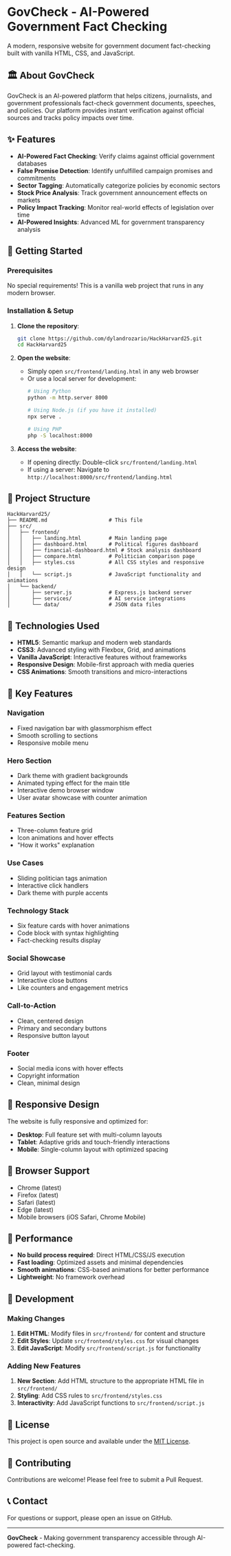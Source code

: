 # GovCheck - AI-Powered Government Fact Checking

A modern, responsive website for government document fact-checking built with vanilla HTML, CSS, and JavaScript.

## 🏛️ About GovCheck

GovCheck is an AI-powered platform that helps citizens, journalists, and government professionals fact-check government documents, speeches, and policies. Our platform provides instant verification against official sources and tracks policy impacts over time.

## ✨ Features

- **AI-Powered Fact Checking**: Verify claims against official government databases
- **False Promise Detection**: Identify unfulfilled campaign promises and commitments
- **Sector Tagging**: Automatically categorize policies by economic sectors
- **Stock Price Analysis**: Track government announcement effects on markets
- **Policy Impact Tracking**: Monitor real-world effects of legislation over time
- **AI-Powered Insights**: Advanced ML for government transparency analysis

## 🚀 Getting Started

### Prerequisites

No special requirements! This is a vanilla web project that runs in any modern browser.

### Installation & Setup

1. **Clone the repository**:
   ```bash
   git clone https://github.com/dylandrozario/HackHarvard25.git
   cd HackHarvard25
   ```

2. **Open the website**:
   - Simply open `src/frontend/landing.html` in any web browser
   - Or use a local server for development:
     ```bash
     # Using Python
     python -m http.server 8000
     
     # Using Node.js (if you have it installed)
     npx serve .
     
     # Using PHP
     php -S localhost:8000
     ```

3. **Access the website**:
   - If opening directly: Double-click `src/frontend/landing.html`
   - If using a server: Navigate to `http://localhost:8000/src/frontend/landing.html`

## 📁 Project Structure

```
HackHarvard25/
├── README.md                    # This file
├── src/
│   ├── frontend/
│   │   ├── landing.html         # Main landing page
│   │   ├── dashboard.html       # Political figures dashboard
│   │   ├── financial-dashboard.html # Stock analysis dashboard
│   │   ├── compare.html         # Politician comparison page
│   │   ├── styles.css           # All CSS styles and responsive design
│   │   └── script.js            # JavaScript functionality and animations
│   └── backend/
│       ├── server.js            # Express.js backend server
│       ├── services/            # AI service integrations
│       └── data/                # JSON data files
```

## 🎨 Technologies Used

- **HTML5**: Semantic markup and modern web standards
- **CSS3**: Advanced styling with Flexbox, Grid, and animations
- **Vanilla JavaScript**: Interactive features without frameworks
- **Responsive Design**: Mobile-first approach with media queries
- **CSS Animations**: Smooth transitions and micro-interactions

## 🌟 Key Features

### Navigation
- Fixed navigation bar with glassmorphism effect
- Smooth scrolling to sections
- Responsive mobile menu

### Hero Section
- Dark theme with gradient backgrounds
- Animated typing effect for the main title
- Interactive demo browser window
- User avatar showcase with counter animation

### Features Section
- Three-column feature grid
- Icon animations and hover effects
- "How it works" explanation

### Use Cases
- Sliding politician tags animation
- Interactive click handlers
- Dark theme with purple accents

### Technology Stack
- Six feature cards with hover animations
- Code block with syntax highlighting
- Fact-checking results display

### Social Showcase
- Grid layout with testimonial cards
- Interactive close buttons
- Like counters and engagement metrics

### Call-to-Action
- Clean, centered design
- Primary and secondary buttons
- Responsive button layout

### Footer
- Social media icons with hover effects
- Copyright information
- Clean, minimal design

## 📱 Responsive Design

The website is fully responsive and optimized for:
- **Desktop**: Full feature set with multi-column layouts
- **Tablet**: Adaptive grids and touch-friendly interactions
- **Mobile**: Single-column layout with optimized spacing

## 🎯 Browser Support

- Chrome (latest)
- Firefox (latest)
- Safari (latest)
- Edge (latest)
- Mobile browsers (iOS Safari, Chrome Mobile)

## 🚀 Performance

- **No build process required**: Direct HTML/CSS/JS execution
- **Fast loading**: Optimized assets and minimal dependencies
- **Smooth animations**: CSS-based animations for better performance
- **Lightweight**: No framework overhead

## 🔧 Development

### Making Changes

1. **Edit HTML**: Modify files in `src/frontend/` for content and structure
2. **Edit Styles**: Update `src/frontend/styles.css` for visual changes
3. **Edit JavaScript**: Modify `src/frontend/script.js` for functionality

### Adding New Features

1. **New Section**: Add HTML structure to the appropriate HTML file in `src/frontend/`
2. **Styling**: Add CSS rules to `src/frontend/styles.css`
3. **Interactivity**: Add JavaScript functions to `src/frontend/script.js`

## 📄 License

This project is open source and available under the [MIT License](LICENSE).

## 🤝 Contributing

Contributions are welcome! Please feel free to submit a Pull Request.

## 📞 Contact

For questions or support, please open an issue on GitHub.

---

**GovCheck** - Making government transparency accessible through AI-powered fact-checking.